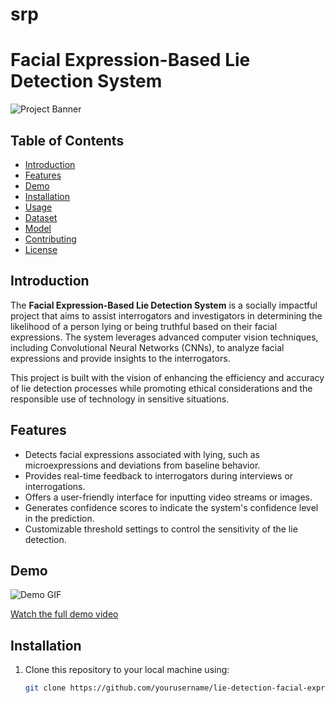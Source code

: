 # srp

# Facial Expression-Based Lie Detection System

![Project Banner](project_banner.png)

## Table of Contents

- [Introduction](#introduction)
- [Features](#features)
- [Demo](#demo)
- [Installation](#installation)
- [Usage](#usage)
- [Dataset](#dataset)
- [Model](#model)
- [Contributing](#contributing)
- [License](#license)

## Introduction

The **Facial Expression-Based Lie Detection System** is a socially impactful project that aims to assist interrogators and investigators in determining the likelihood of a person lying or being truthful based on their facial expressions. The system leverages advanced computer vision techniques, including Convolutional Neural Networks (CNNs), to analyze facial expressions and provide insights to the interrogators.

This project is built with the vision of enhancing the efficiency and accuracy of lie detection processes while promoting ethical considerations and the responsible use of technology in sensitive situations.

## Features

- Detects facial expressions associated with lying, such as microexpressions and deviations from baseline behavior.
- Provides real-time feedback to interrogators during interviews or interrogations.
- Offers a user-friendly interface for inputting video streams or images.
- Generates confidence scores to indicate the system's confidence level in the prediction.
- Customizable threshold settings to control the sensitivity of the lie detection.

## Demo

![Demo GIF](demo.gif)

[Watch the full demo video](demo_video_link)

## Installation

1. Clone this repository to your local machine using:
   ```sh
   git clone https://github.com/yourusername/lie-detection-facial-expressions.git
